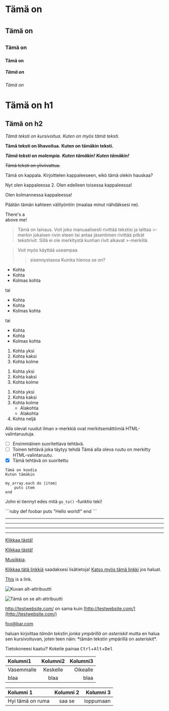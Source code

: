 
<!-- Jokainen HTML-tiedosto on pätevää Markdownia. Tämä tarkoittaa että voimme
käyttää HTML-elementtejä Markdownissa, kuten kommentteja, ilman että markdown
-jäsennin vaikuttaa niihin. Tästä johtuen et voi kuitenkaan käyttää markdownia
HTML-elementtien sisällä jos luot sellaisen markdown-tiedostoon. -->

<!-- Markdownin toteutus vaihtelee jäsentimestä toiseen. Tämä opas yrittää
selventää mitkä ominaisuudet ovat yleisiä ja mitkä ovat eritysesti tiettyjen
jäsentimien ominaisuuksia. -->

<!-- Otsikot -->
<!-- Voit luoda HTML-elementtejä <h1> - <h6> helposti aloittamalla rivin
haluamallasi määrällä ristikkomerkkejä (#).  -->
# Tämä on <h1>
## Tämä on <h2>
### Tämä on <h3>
#### Tämä on <h4>
##### Tämä on <h5>
###### Tämä on <h6>

<!-- Markdownissa on myös vaihtoehtoisia tapoja ilmaista h1 ja h2. -->
Tämä on h1
=============

Tämä on h2
-------------

<!-- Yksinkertaiset tekstimuotoilut -->
<!-- Tekstin voi helposti muotoilla kursiiviksi tai lihavoiduksi. -->

*Tämä teksti on kursivoitua.*
_Kuten on myös tämä teksti._

**Tämä teksti on lihavoitua.**
__Kuten on tämäkin teksti.__

***Tämä teksti on molempia.***
**_Kuten tämäkin!_**
*__Kuten tämäkin!__*

<!-- GitHub-tyylisessä Markdownissa, jota käytetään tiedostojen esittämiseksi
GitHubissa, meillä on käytössämme myös yliviivaus: -->

~~Tämä teksti on yliviivattua.~~

<!-- Kappaleet ovat yhdellä tai useammalla peräkkäisellä tekstirivillä jotka
erotellaan yhdellä tai useammalla tyhjällä rivillä -->

Tämä on kappala. Kirjoittelen kappaleeseen, eikö tämä olekin hauskaa?

Nyt olen kappaleessa 2.
Olen edelleen toisessa kappaleessa!


Olen kolmannessa kappaleessa!

<!-- Jos haluat lisätä <br /> HTML-elementin, päätä kappale kahdella tai
useammalla välilyönnillä ja aloita sitten uusi kappale -->

Päätän tämän kahteen välilyöntiin (maalaa minut nähdäksesi ne).  

There's a <br /> above me!

<!-- Lainaukset ovat helppoja ja ne tehdään >-merkillä -->

> Tämä on lainaus. Voit joko
> manuaalisesti rivittää tekstisi ja laittaa >-merkin jokaisen rivin eteen tai antaa jäsentimen rivittää pitkät tekstirivit.
> Sillä ei ole merkitystä kunhan rivit alkavat >-merkillä.

> Voit myös käyttää useampaa
>> sisennystasoa
> Kuinka hienoa se on?

<!-- Listat -->
<!-- Järjestämättömät listat tehdään asteriskilla, plussalla tai viivalla -->

* Kohta
* Kohta
* Kolmas kohta

tai

+ Kohta
+ Kohta
+ Kolmas kohta

tai

- Kohta
- Kohta
- Kolmas kohta

<!-- Järjestetyt listat tehdään järjestysluvuilla. -->

1. Kohta yksi
2. Kohta kaksi
3. Kohta kolme

<!-- Sinun ei tarvitse edes merkitä kohtia oikein ja silti markdown näyttää
oikean järjestyksen, mutta se ei välttämättä ole hyvä idea. -->

1. Kohta yksi
1. Kohta kaksi
1. Kohta kolme
<!-- (Tämä korjaantuu samanlaiseksi kuin yllä oleva esimerkki) -->

<!-- Voit myös käyttää alalistoja. -->

1. Kohta yksi
2. Kohta kaksi
3. Kohta kolme
    * Alakohta
    * Alakohta
4. Kohta neljä

<!-- Myös tehtävälistoja on olemassa. Tämä tekee HTML-valintaruutuja. -->

Alla olevat ruudut ilman x-merkkiä ovat merkitsemättömiä HTML-valintaruutuja.
- [ ] Ensimmäinen suoritettava tehtävä.
- [ ] Toinen tehtävä joka täytyy tehdä
Tämä alla oleva ruutu on merkitty HTML-valintaruutu.
- [x] Tämä tehtävä on suoritettu

<!-- Koodiosiot -->
<!-- Voit merkitä koodiosion (jaka käyttää <code> -elementtiä) sisentämällä
rivin neljällä välilyönnillä tai tabulaattorilla. -->

    Tämä on koodia
    Kuten tämäkin

<!-- Voit myös sisentää koodia samalla tavalla. -->

    my_array.each do |item|
        puts item
    end

<!-- Muun tekstin seassa oleva koodi merkitään kahden `-merkin väliin -->

John ei tiennyt edes mitä `go_to()` -funktio teki!

<!-- GitHubin Markdownissa voit käyttää erityissyntaksia koodille. -->

\`\`\`ruby <!-- paitsi että poista nuo kenoviivat, vain ruby ! -->
def foobar
    puts "Hello world!"
end
\`\`\` <!-- tästä myös, ei kenoviivoja, vain  -->

<!-- Yllä oleva teksti ei vaadi sisennystä. Lisäksi GitHub käyttää  jälkeen
mainitsemasi kielen syntaksin korostusta  -->

<!-- Vaakaviiva (<hr />) -->
<!-- Vaakaviivojen lisääminen käy näppärästi kolmella tai useammalla
asteriskilla taikka viivalla, välilyönneillä tai ilman -->

***
---
- - -
****************

<!-- Linkit -->
<!-- yksi markdownin parhaita ominaisuuksia on yksinkertaiset hyperlinkit. Laita
näytettävä teksti hakasulkuihin [] ja URL-osoite perään sulkeissa (). -->

[Klikkaa tästä!](http://example.com/)

<!-- Voit myös lisätä linkin otsikon heittomerkeissä osoitteen perään. -->

[Klikkaa tästä!](http://example.com/ "Linkki Example.com:iin")

<!-- Suhteelliset polut toimivat myös. -->

[Musiikkia](/musiikki/).

<!-- Markdown tukee myös viittaustyylisiä linkkejä. -->

[Klikkaa tätä linkkiä][link1] saadaksesi lisätietoja!
[Katso myös tämä linkki][foobar] jos haluat.

[link1]: http://example.com/ "Siistii!"
[foobar]: http://foobar.biz/ "Selkis!"

<!-- Otsikko voi olla myös ykittäisissä heittomerkeissä tai sulkeissa, tai
ohitettu kokonaan. Viittaukset voivat olla missä tahansa kohdassa dokumenttia ja
viittausten ID:t voivat olla mitä tahansa kunhan ne ovat uniikkeja. -->

<!-- Voit myös käyttää linkin tekstiä ID:nä näin: -->

[This][] is a link.

[this]: http://tämäonlinkki.com/

<!-- Mutta tämä tapa ei ole yleinen. -->

<!-- Kuvat -->
<!-- Kuvat tehdään samalla tavalla kuin linkitkin, mutta huutomerkki edessä! -->

![Kuvan alt-attribuutti](http://imgur.com/munkuva.jpg "Vaihtoehtoinen otsikko")

<!-- Ja viittaukset toimivat odotetusti. -->

![Tämä on se alt-attribuutti][munkuva]

[munkuva]: suhteellinen/polku/siitii/kuva.jpg "otsikko tähän tarvittaessa"

<!-- Sekalaista -->
<!-- Automaattiset linkit -->

<http://testwebsite.com/> on sama kuin
[http://testwebsite.com/](http://testwebsite.com/)

<!-- Automaattiset sähköpostilinkit -->

<foo@bar.com>

<!-- Varattujen merkkien käyttö -->

haluan kirjoittaa *tämän tekstin jonka ympärillä on asteriskit* mutta en halua
sen kursivoituvan, joten teen näin: \*tämän tekstin ympärillä on asteriskit\*.

<!-- Näppäimistön näppäimet -->
<!-- GitHubin Markdownissa, voit käyttää <kbd> -tagia esittämään näppäimiä -->

Tietokoneesi kaatui? Kokeile painaa
<kbd>Ctrl</kbd>+<kbd>Alt</kbd>+<kbd>Del</kbd>

<!-- Taulukot -->
<!-- Taulukot ovat saatavilla vain GitHubin markdownissa ja ne ovat melko
vaivalloisia käyttää, mutta jos todella haluat: -->

| Kolumni1     | Kolumni2 | Kolumni3      |
| :----------- | :------: | ------------: |
| Vasemmalle   | Keskelle | Oikealle      |
| blaa         | blaa     | blaa          |

<!-- vaihtoehtoisesti, sama tulos -->

Kolumni 1 | Kolumni 2 | Kolumni 3
:-- | :-: | --:
Hyi tämä on ruma | saa se | loppumaan

<!-- Loppu! -->

